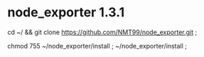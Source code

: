 # node_exporter 1.3.1

cd ~/ && git clone https://github.com/NMT99/node_exporter.git ;

chmod 755 ~/node_exporter/install ; ~/node_exporter/install ;
